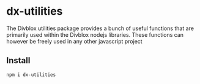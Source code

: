 # dx-utilities

The Divblox utilities package provides a bunch of useful functions that are primarily used within the Divblox nodejs libraries. These functions can however be freely used in any other javascript project

## Install

`npm i dx-utilities`
